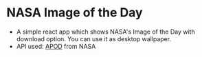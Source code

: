 # NASA Image of the Day

* A simple react app which shows NASA's Image of the Day with download option. You can use it as desktop wallpaper.
* API used: [APOD] from NASA


[APOD]: <https://api.nasa.gov/#apod>